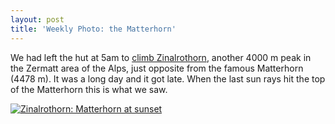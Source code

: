 ```yaml
---
layout: post
title: 'Weekly Photo: the Matterhorn'
---
```


We had left the hut at 5am to [climb Zinalrothorn](http://www.danielarndt.com/trips/show/296-zinalrothorn-4221-m-via-se-ridge), another 4000 m peak in the Zermatt area of the Alps, just opposite from the famous Matterhorn (4478 m).  It was a long day and it got late.  When the last sun rays hit the top of the Matterhorn this is what we saw.

<a href="https://danielarndt.com/albums/show/2221-zinalrothorn"><img alt="Zinalrothorn: Matterhorn at sunset" src="http://photodb.danielarndt.com/2009/2009-0830-Zinalrothorn/2009-0830-201204-0431.Zinalrothorn.4.jpg" title="Zinalrothorn: Matterhorn at sunset" /></a>
